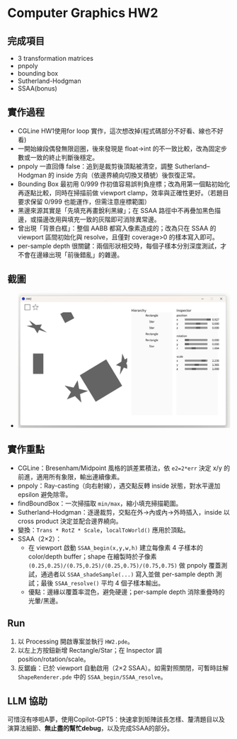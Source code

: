 # Computer Graphics HW2 


## 完成項目
- 3 transformation matrices
- pnpoly 
- bounding box
- Sutherland-Hodgman 
- SSAA(bonus)

## 實作過程
- CGLine HW1使用for loop 實作，這次想改掉(程式碼部分不好看、線也不好看)
- 一開始線段偶發無限迴圈，後來發現是 float→int 的不一致比較，改為固定步數或一致的終止判斷後穩定。
- pnpoly 一直回傳 false：追到是裁剪後頂點被清空，調整 Sutherland–Hodgman 的 inside 方向（依邊界繞向切換叉積號）後恢復正常。
- Bounding Box 最初用 0/999 作初值容易誤判負座標；改為用第一個點初始化再逐點比較，同時在掃描前做 viewport clamp，效率與正確性更好。（若題目要求保留 0/999 也能運作，但需注意座標範圍）
- 黑邊來源其實是「先填充再畫銳利黑線」；在 SSAA 路徑中不再疊加黑色描邊，或描邊改用與填充一致的灰階即可消除異常邊。
- 曾出現「背景白框」：整個 AABB 都寫入像素造成的；改為只在 SSAA 的 viewport 區間初始化與 resolve，且僅對 coverage>0 的樣本寫入即可。
- per-sample depth 很關鍵：兩個形狀相交時，每個子樣本分別深度測試，才不會在邊緣出現「前後錯亂」的雜邊。

## 截圖
- ![image](https://github.com/KKKenja/3D_Computer-Graphics/blob/main/HW2/data/CGLAB2.png?raw=true)

## 實作重點
- CGLine：Bresenham/Midpoint 風格的誤差累積法，依 `e2=2*err` 決定 x/y 的前進，適用所有象限，輸出連續像素。
- pnpoly：Ray-casting（向右射線），遇交點反轉 inside 狀態，對水平邊加 epsilon 避免除零。
- findBoundBox：一次掃描取 `min/max`，縮小填充掃描範圍。
- Sutherland–Hodgman：逐邊裁剪，交點在外→內或內→外時插入，inside 以 cross product 決定並配合邊界繞向。
- 變換：`Trans * RotZ * Scale`，`localToWorld()` 應用於頂點。
- SSAA（2×2）：
  - 在 viewport 啟動 `SSAA_begin(x,y,w,h)` 建立每像素 4 子樣本的 color/depth buffer；shape 在繪製時於子像素 `(0.25,0.25)/(0.75,0.25)/(0.25,0.75)/(0.75,0.75)` 做 pnpoly 覆蓋測試，通過者以 `SSAA_shadeSample(...)` 寫入並做 per-sample depth 測試；最後 `SSAA_resolve()` 平均 4 個子樣本輸出。
  - 優點：邊緣以覆蓋率混色，避免硬邊；per-sample depth 消除重疊時的光暈/黑邊。

## Run
1. 以 Processing 開啟專案並執行 `HW2.pde`。
2. 以左上方按鈕新增 Rectangle/Star；在 Inspector 調 position/rotation/scale。
3. 反鋸齒：已於 viewport 自動啟用（2×2 SSAA）。如需對照關閉，可暫時註解 `ShapeRenderer.pde` 中的 `SSAA_begin/SSAA_resolve`。

## LLM 協助
可惜沒有哆啦A夢，使用Copilot-GPT5：快速拿到矩陣該長怎樣、釐清題目以及演算法細節、**無止盡的幫忙debug**，以及完成SSAA的部分。



